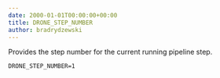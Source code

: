 ```yaml
---
date: 2000-01-01T00:00:00+00:00
title: DRONE_STEP_NUMBER
author: bradrydzewski
---
```


Provides the step number for the current running pipeline step.

```
DRONE_STEP_NUMBER=1
```
